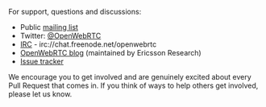 For support, questions and discussions:
* Public [mailing list](https://groups.google.com/forum/#!forum/openwebrtc)
* Twitter: [@OpenWebRTC](https://twitter.com/OpenWebRTC)
* [IRC](http://webchat.freenode.net/?channels=openwebrtc) - irc://chat.freenode.net/openwebrtc
* [OpenWebRTC blog](http://www.openwebrtc.io/blog/) (maintained by Ericsson Research)
* [Issue tracker](https://github.com/EricssonResearch/openwebrtc/issues)

We encourage you to get involved and are genuinely excited about every Pull Request that comes in. If you think of ways to help others get involved, please let us know.